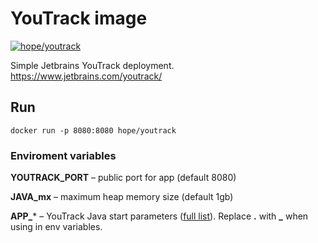 # YouTrack image

[![hope/youtrack](https://img.shields.io/badge/docker-hope/youtrack-brightgreen.svg)](https://hub.docker.com/r/hope/youtrack/)

Simple Jetbrains YouTrack deployment.  
https://www.jetbrains.com/youtrack/

## Run

    docker run -p 8080:8080 hope/youtrack
    
### Enviroment variables

**YOUTRACK_PORT** – public port for app (default 8080)

**JAVA_mx** – maximum heap memory size (default 1gb)

**APP_*** – YouTrack Java start parameters ([full list](https://confluence.jetbrains.com/display/YTD65/YouTrack+Start+Java+Parameters)). Replace **.** with **_** when using in env variables.
